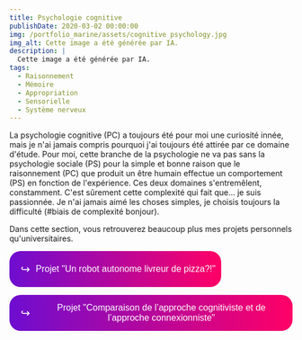 ```yaml
---
title: Psychologie cognitive
publishDate: 2020-03-02 00:00:00
img: /portfolio_marine/assets/cognitive psychology.jpg
img_alt: Cette image a été générée par IA.
description: |
  Cette image a été générée par IA.
tags:
  - Raisonnement
  - Mémoire
  - Appropriation
  - Sensorielle
  - Système nerveux
---
```


La psychologie cognitive (PC) a toujours été pour moi une curiosité innée, mais je n'ai jamais compris pourquoi j'ai toujours été attirée par ce domaine d'étude. Pour moi, cette branche de la psychologie ne va pas sans la psychologie sociale (PS) pour la simple et bonne raison que le raisonnement (PC) que produit un être humain effectue un comportement (PS) en fonction de l'expérience. Ces deux domaines s'entremêlent, constamment. C'est sûrement cette complexité qui fait que... je suis passionnée. Je n'ai jamais aimé les choses simples, je choisis toujours la difficulté (#biais de complexité bonjour).

Dans cette section, vous retrouverez beaucoup plus mes projets personnels qu'universitaires.

<!-- a copier -->
<p>
  <a href="https://drive.google.com/file/d/1bbsAp8L3WBTILBDBklHG2Xj7GO4OlarO/view?usp=drive_link" download="Un robot autonome livreur de pizza?!" data-astro-cid-rcdzuq3a="">
    <button class="button-container" data-astro-cid-rcdzuq3a="">
      <div class="hook">&#x21AA;</div> <!-- Unicode character for hook -->
      Projet "Un robot autonome livreur de pizza?!"
    </button>  
  </a>
</p>
<!-- jusq'ici -->   

<!-- a copier -->
<p>
  <a href="https://drive.google.com/file/d/1g05Yz8DQI5BDea3VIJJXJ9jVKEq6ATie/view?usp=sharing" download="Comparaison de l’approche cognitiviste et de
l’approche connexionniste" data-astro-cid-rcdzuq3a="">
    <button class="button-container" data-astro-cid-rcdzuq3a="">
    <div class="hook">&#x21AA;</div> <!-- Unicode character for hook -->
       Projet "Comparaison de l’approche cognitiviste et de l’approche connexionniste"
    </button>  
  </a>
</p>
<!-- jusq'ici -->   

<style>
    /* Styles for the button container */
    .button-container {
        display: inline-flex;
        align-items: center;
        justify-content: space-between;
        background: linear-gradient(to right, #6e0dd0, #ff0066);
        box-shadow: 0 3px 6px rgba(255, 255, 255, 0.5); /* White shadow added */
        color: white;
        border: none;
        padding: 10px;
        font-size: 16px;
        border-radius: 20px;
        cursor: pointer;
        position: relative;
        overflow: hidden;
    }

    .hook {
        font-size: 20px;
        padding: 10px;
    }

    /* Hover styles */
    .button-container:hover {
        background: linear-gradient(to right, #ff0066, #6e0dd0);
    }
</style>
